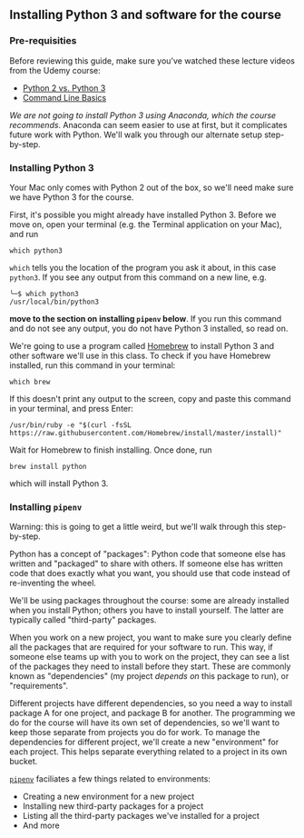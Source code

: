 ## Installing Python 3 and software for the course

### Pre-requisities

Before reviewing this guide, make sure you've watched these lecture videos from the Udemy course:

* [Python 2 vs. Python 3](https://www.udemy.com/complete-python-bootcamp/learn/v4/t/lecture/9373030?start=0)
* [Command Line Basics](https://www.udemy.com/complete-python-bootcamp/learn/v4/t/lecture/9431354?start=0)

*We are not going to install Python 3 using Anaconda, which the course recommends*. Anaconda can seem easier to use at first,
but it complicates future work with Python. We'll walk you through our alternate setup step-by-step.

### Installing Python 3

Your Mac only comes with Python 2 out of the box, so we'll need make sure we have Python 3 for the course.

First, it's possible you might already have installed Python 3. Before we move on, open your terminal (e.g. the Terminal application on your Mac),
and run

    which python3

`which` tells you the location of the program you ask it about, in this case `python3`. If you see any output from this command on a new line, e.g.

    ╰─$ which python3
    /usr/local/bin/python3

**move to the section on installing `pipenv` below**. If you run this command and do not see any output, you do not have Python 3 installed, so read on.

We're going to use a program called [Homebrew](https://brew.sh/#install) to install Python 3 and other software we'll use in this class. 
To check if you have Homebrew installed, run this command in your terminal:

    which brew

If this doesn't print any output to the screen, copy and paste this command in your terminal, and press Enter:

    /usr/bin/ruby -e "$(curl -fsSL https://raw.githubusercontent.com/Homebrew/install/master/install)"

Wait for Homebrew to finish installing. Once done, run

    brew install python

which will install Python 3.

### Installing `pipenv`

Warning: this is going to get a little weird, but we'll walk through this step-by-step.

Python has a concept of "packages": Python code that someone else has written and "packaged" to share with others. 
If someone else has written code that does exactly what you want, you should use that code instead of re-inventing the wheel.

We'll be using packages throughout the course: some are already installed when you install Python; others you have to install yourself.
The latter are typically called "third-party" packages.

When you work on a new project, you want to make sure you clearly define all the packages that are required for your software to run.
This way, if someone else teams up with you to work on the project, they can see a list of the packages they need to install 
before they start. These are commonly known as "dependencies" (my project _depends on_ this package to run), or "requirements".

Different projects have different dependencies, so you need a way to install package A for one project, and package B for another.
The programming we do for the course will have its own set of dependencies, so we'll want to keep those separate from projects
you do for work. To manage the dependencies for different project, we'll create a new "environment" for each project. This helps
separate everything related to a project in its own bucket.

[`pipenv`](https://docs.pipenv.org/) faciliates a few things related to environments:

* Creating a new environment for a new project
* Installing new third-party packages for a project
* Listing all the third-party packages we've installed for a project
* And more
